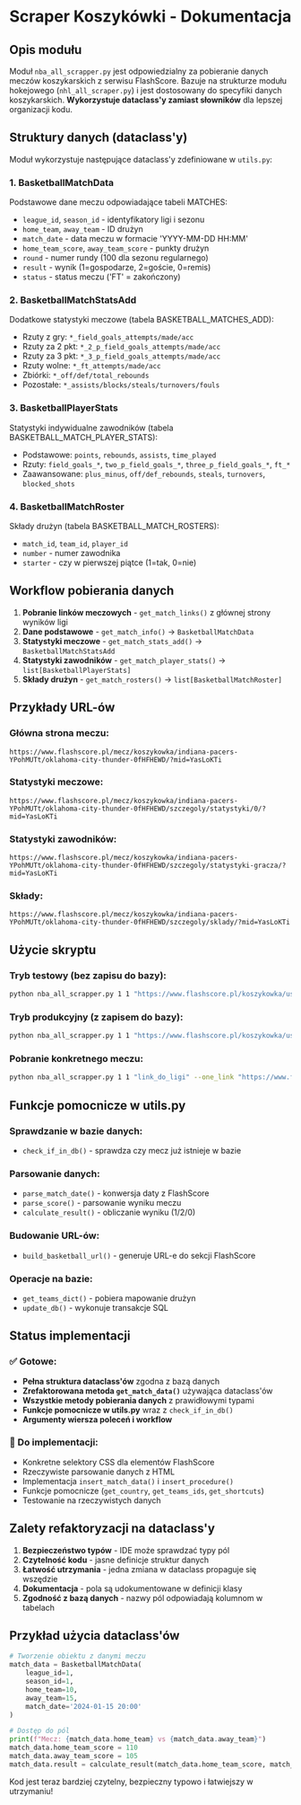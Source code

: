 # Scraper Koszykówki - Dokumentacja

## Opis modułu

Moduł `nba_all_scrapper.py` jest odpowiedzialny za pobieranie danych meczów koszykarskich z serwisu FlashScore. Bazuje na strukturze modułu hokejowego (`nhl_all_scraper.py`) i jest dostosowany do specyfiki danych koszykarskich. **Wykorzystuje dataclass'y zamiast słowników** dla lepszej organizacji kodu.

## Struktury danych (dataclass'y)

Moduł wykorzystuje następujące dataclass'y zdefiniowane w `utils.py`:

### 1. BasketballMatchData
Podstawowe dane meczu odpowiadające tabeli MATCHES:
- `league_id`, `season_id` - identyfikatory ligi i sezonu
- `home_team`, `away_team` - ID drużyn
- `match_date` - data meczu w formacie 'YYYY-MM-DD HH:MM'
- `home_team_score`, `away_team_score` - punkty drużyn
- `round` - numer rundy (100 dla sezonu regularnego)
- `result` - wynik (1=gospodarze, 2=goście, 0=remis)
- `status` - status meczu ('FT' = zakończony)

### 2. BasketballMatchStatsAdd
Dodatkowe statystyki meczowe (tabela BASKETBALL_MATCHES_ADD):
- Rzuty z gry: `*_field_goals_attempts/made/acc`
- Rzuty za 2 pkt: `*_2_p_field_goals_attempts/made/acc`
- Rzuty za 3 pkt: `*_3_p_field_goals_attempts/made/acc`
- Rzuty wolne: `*_ft_attempts/made/acc`
- Zbiórki: `*_off/def/total_rebounds`
- Pozostałe: `*_assists/blocks/steals/turnovers/fouls`

### 3. BasketballPlayerStats
Statystyki indywidualne zawodników (tabela BASKETBALL_MATCH_PLAYER_STATS):
- Podstawowe: `points`, `rebounds`, `assists`, `time_played`
- Rzuty: `field_goals_*`, `two_p_field_goals_*`, `three_p_field_goals_*`, `ft_*`
- Zaawansowane: `plus_minus`, `off/def_rebounds`, `steals`, `turnovers`, `blocked_shots`

### 4. BasketballMatchRoster
Składy drużyn (tabela BASKETBALL_MATCH_ROSTERS):
- `match_id`, `team_id`, `player_id`
- `number` - numer zawodnika
- `starter` - czy w pierwszej piątce (1=tak, 0=nie)

## Workflow pobierania danych

1. **Pobranie linków meczowych** - `get_match_links()` z głównej strony wyników ligi
2. **Dane podstawowe** - `get_match_info()` → `BasketballMatchData`
3. **Statystyki meczowe** - `get_match_stats_add()` → `BasketballMatchStatsAdd`  
4. **Statystyki zawodników** - `get_match_player_stats()` → `list[BasketballPlayerStats]`
5. **Składy drużyn** - `get_match_rosters()` → `list[BasketballMatchRoster]`

## Przykłady URL-ów

### Główna strona meczu:
```
https://www.flashscore.pl/mecz/koszykowka/indiana-pacers-YPohMUTt/oklahoma-city-thunder-0fHFHEWD/?mid=YasLoKTi
```

### Statystyki meczowe:
```
https://www.flashscore.pl/mecz/koszykowka/indiana-pacers-YPohMUTt/oklahoma-city-thunder-0fHFHEWD/szczegoly/statystyki/0/?mid=YasLoKTi
```

### Statystyki zawodników:
```
https://www.flashscore.pl/mecz/koszykowka/indiana-pacers-YPohMUTt/oklahoma-city-thunder-0fHFHEWD/szczegoly/statystyki-gracza/?mid=YasLoKTi
```

### Składy:
```
https://www.flashscore.pl/mecz/koszykowka/indiana-pacers-YPohMUTt/oklahoma-city-thunder-0fHFHEWD/szczegoly/sklady/?mid=YasLoKTi
```

## Użycie skryptu

### Tryb testowy (bez zapisu do bazy):
```bash
python nba_all_scrapper.py 1 1 "https://www.flashscore.pl/koszykowka/usa/nba-2023-2024/wyniki/"
```

### Tryb produkcyjny (z zapisem do bazy):
```bash
python nba_all_scrapper.py 1 1 "https://www.flashscore.pl/koszykowka/usa/nba-2023-2024/wyniki/" --automate
```

### Pobranie konkretnego meczu:
```bash
python nba_all_scrapper.py 1 1 "link_do_ligi" --one_link "https://www.flashscore.pl/mecz/koszykowka/..."
```

## Funkcje pomocnicze w utils.py

### Sprawdzanie w bazie danych:
- `check_if_in_db()` - sprawdza czy mecz już istnieje w bazie

### Parsowanie danych:
- `parse_match_date()` - konwersja daty z FlashScore
- `parse_score()` - parsowanie wyniku meczu
- `calculate_result()` - obliczanie wyniku (1/2/0)

### Budowanie URL-ów:
- `build_basketball_url()` - generuje URL-e do sekcji FlashScore

### Operacje na bazie:
- `get_teams_dict()` - pobiera mapowanie drużyn
- `update_db()` - wykonuje transakcje SQL

## Status implementacji

### ✅ Gotowe:
- **Pełna struktura dataclass'ów** zgodna z bazą danych
- **Zrefaktorowana metoda `get_match_data()`** używająca dataclass'ów
- **Wszystkie metody pobierania danych** z prawidłowymi typami
- **Funkcje pomocnicze w utils.py** wraz z `check_if_in_db()`
- **Argumenty wiersza poleceń i workflow**

### 🔄 Do implementacji:
- Konkretne selektory CSS dla elementów FlashScore
- Rzeczywiste parsowanie danych z HTML
- Implementacja `insert_match_data()` i `insert_procedure()`
- Funkcje pomocnicze (`get_country`, `get_teams_ids`, `get_shortcuts`)
- Testowanie na rzeczywistych danych

## Zalety refaktoryzacji na dataclass'y

1. **Bezpieczeństwo typów** - IDE może sprawdzać typy pól
2. **Czytelność kodu** - jasne definicje struktur danych
3. **Łatwość utrzymania** - jedna zmiana w dataclass propaguje się wszędzie
4. **Dokumentacja** - pola są udokumentowane w definicji klasy
5. **Zgodność z bazą danych** - nazwy pól odpowiadają kolumnom w tabelach

## Przykład użycia dataclass'ów

```python
# Tworzenie obiektu z danymi meczu
match_data = BasketballMatchData(
    league_id=1,
    season_id=1,
    home_team=10,
    away_team=15,
    match_date='2024-01-15 20:00'
)

# Dostęp do pól
print(f"Mecz: {match_data.home_team} vs {match_data.away_team}")
match_data.home_team_score = 110
match_data.away_team_score = 105
match_data.result = calculate_result(match_data.home_team_score, match_data.away_team_score)
```

Kod jest teraz bardziej czytelny, bezpieczny typowo i łatwiejszy w utrzymaniu!